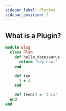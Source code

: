 ```yaml
---
sidebar_label: Plugins
sidebar_position: 5
---
```


## What is a Plugin?

```ruby title="/app/models/blog/plan.rb"
module Blog
  class Plan
    def hello_docusaurus
      return 'hey now!'
    end

    def ten
      3 + 4
    end

    def tenn() = 'this'
  end
end
```
